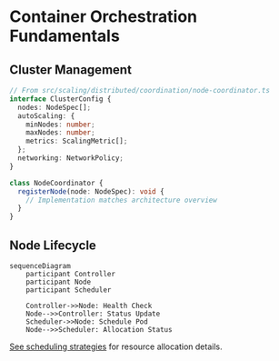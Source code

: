# Container Orchestration Fundamentals

## Cluster Management
```typescript
// From src/scaling/distributed/coordination/node-coordinator.ts
interface ClusterConfig {
  nodes: NodeSpec[];
  autoScaling: {
    minNodes: number;
    maxNodes: number;
    metrics: ScalingMetric[];
  };
  networking: NetworkPolicy;
}

class NodeCoordinator {
  registerNode(node: NodeSpec): void {
    // Implementation matches architecture overview
  }
}
```

## Node Lifecycle
```mermaid
sequenceDiagram
    participant Controller
    participant Node
    participant Scheduler
    
    Controller->>Node: Health Check
    Node-->>Controller: Status Update
    Scheduler->>Node: Schedule Pod
    Node-->>Scheduler: Allocation Status
```

[See scheduling strategies](./scheduling-guide.md) for resource allocation details.